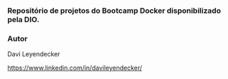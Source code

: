 ### Repositório de projetos do Bootcamp Docker disponibilizado pela DIO.

### Autor
Davi Leyendecker

https://www.linkedin.com/in/davileyendecker/
